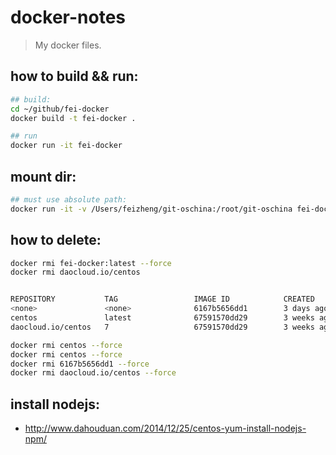 # docker-notes
> My docker files.


## how to build && run:
```bash
## build:
cd ~/github/fei-docker
docker build -t fei-docker .

## run
docker run -it fei-docker
```

## mount dir:
```bash
## must use absolute path:
docker run -it -v /Users/feizheng/git-oschina:/root/git-oschina fei-docker /bin/bash
```


## how to delete:
```bash
docker rmi fei-docker:latest --force
docker rmi daocloud.io/centos


REPOSITORY           TAG                 IMAGE ID            CREATED             SIZE
<none>               <none>              6167b5656dd1        3 days ago          326.3 MB
centos               latest              67591570dd29        3 weeks ago         191.8 MB
daocloud.io/centos   7                   67591570dd29        3 weeks ago         191.8 MB

docker rmi centos --force
docker rmi centos --force
docker rmi 6167b5656dd1 --force
docker rmi daocloud.io/centos --force

```

## install nodejs:
+ http://www.dahouduan.com/2014/12/25/centos-yum-install-nodejs-npm/
